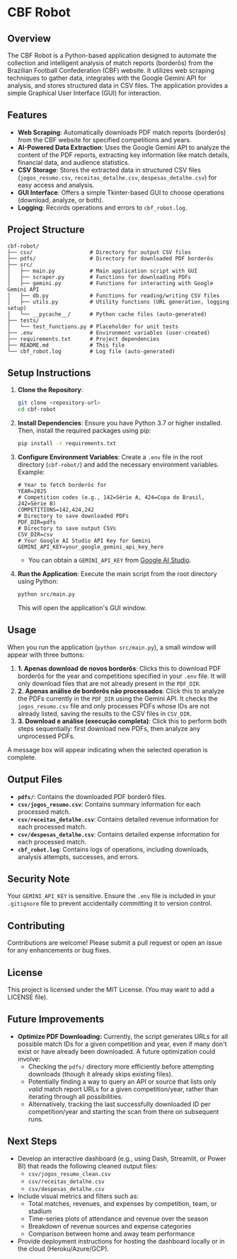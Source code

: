 # CBF Robot

## Overview
The CBF Robot is a Python-based application designed to automate the collection and intelligent analysis of match reports (borderôs) from the Brazilian Football Confederation (CBF) website. It utilizes web scraping techniques to gather data, integrates with the Google Gemini API for analysis, and stores structured data in CSV files. The application provides a simple Graphical User Interface (GUI) for interaction.

## Features
- **Web Scraping**: Automatically downloads PDF match reports (borderôs) from the CBF website for specified competitions and years.
- **AI-Powered Data Extraction**: Uses the Google Gemini API to analyze the content of the PDF reports, extracting key information like match details, financial data, and audience statistics.
- **CSV Storage**: Stores the extracted data in structured CSV files (`jogos_resumo.csv`, `receitas_detalhe.csv`, `despesas_detalhe.csv`) for easy access and analysis.
- **GUI Interface**: Offers a simple Tkinter-based GUI to choose operations (download, analyze, or both).
- **Logging**: Records operations and errors to `cbf_robot.log`.

## Project Structure
```
cbf-robot/
├── csv/                  # Directory for output CSV files
├── pdfs/                 # Directory for downloaded PDF borderôs
├── src/
│   ├── main.py           # Main application script with GUI
│   ├── scraper.py        # Functions for downloading PDFs
│   ├── gemini.py         # Functions for interacting with Google Gemini API
│   ├── db.py             # Functions for reading/writing CSV files
│   ├── utils.py          # Utility functions (URL generation, logging setup)
│   └── __pycache__/      # Python cache files (auto-generated)
├── tests/
│   └── test_functions.py # Placeholder for unit tests
├── .env                  # Environment variables (user-created)
├── requirements.txt      # Project dependencies
├── README.md             # This file
└── cbf_robot.log         # Log file (auto-generated)
```

## Setup Instructions
1.  **Clone the Repository**:
    ```bash
    git clone <repository-url>
    cd cbf-robot
    ```

2.  **Install Dependencies**:
    Ensure you have Python 3.7 or higher installed. Then, install the required packages using pip:
    ```bash
    pip install -r requirements.txt
    ```

3.  **Configure Environment Variables**:
    Create a `.env` file in the root directory (`cbf-robot/`) and add the necessary environment variables. Example:
    ```env
    # Year to fetch borderôs for
    YEAR=2025
    # Competition codes (e.g., 142=Série A, 424=Copa do Brasil, 242=Série B)
    COMPETITIONS=142,424,242
    # Directory to save downloaded PDFs
    PDF_DIR=pdfs
    # Directory to save output CSVs
    CSV_DIR=csv
    # Your Google AI Studio API Key for Gemini
    GEMINI_API_KEY=your_google_gemini_api_key_here
    ```
    *   You can obtain a `GEMINI_API_KEY` from [Google AI Studio](https://aistudio.google.com/).

4.  **Run the Application**:
    Execute the main script from the root directory using Python:
    ```bash
    python src/main.py
    ```
    This will open the application's GUI window.

## Usage

When you run the application (`python src/main.py`), a small window will appear with three buttons:

1.  **1. Apenas download de novos borderôs**: Clicks this to download PDF borderôs for the year and competitions specified in your `.env` file. It will only download files that are not already present in the `PDF_DIR`.
2.  **2. Apenas análise de borderôs não processados**: Click this to analyze the PDFs currently in the `PDF_DIR` using the Gemini API. It checks the `jogos_resumo.csv` file and only processes PDFs whose IDs are not already listed, saving the results to the CSV files in `CSV_DIR`.
3.  **3. Download e análise (execução completa)**: Click this to perform both steps sequentially: first download new PDFs, then analyze any unprocessed PDFs.

A message box will appear indicating when the selected operation is complete.

## Output Files

-   **`pdfs/`**: Contains the downloaded PDF borderô files.
-   **`csv/jogos_resumo.csv`**: Contains summary information for each processed match.
-   **`csv/receitas_detalhe.csv`**: Contains detailed revenue information for each processed match.
-   **`csv/despesas_detalhe.csv`**: Contains detailed expense information for each processed match.
-   **`cbf_robot.log`**: Contains logs of operations, including downloads, analysis attempts, successes, and errors.

## Security Note
Your `GEMINI_API_KEY` is sensitive. Ensure the `.env` file is included in your `.gitignore` file to prevent accidentally committing it to version control.

## Contributing
Contributions are welcome! Please submit a pull request or open an issue for any enhancements or bug fixes.

## License
This project is licensed under the MIT License. (You may want to add a LICENSE file).

## Future Improvements

*   **Optimize PDF Downloading:** Currently, the script generates URLs for all possible match IDs for a given competition and year, even if many don't exist or have already been downloaded. A future optimization could involve:
    *   Checking the `pdfs/` directory more efficiently before attempting downloads (though it already skips existing files).
    *   Potentially finding a way to query an API or source that lists only *valid* match report URLs for a given competition/year, rather than iterating through all possibilities.
    *   Alternatively, tracking the last successfully downloaded ID per competition/year and starting the scan from there on subsequent runs.

## Next Steps
- Develop an interactive dashboard (e.g., using Dash, Streamlit, or Power BI) that reads the following cleaned output files:
  - `csv/jogos_resumo_clean.csv`
  - `csv/receitas_detalhe.csv`
  - `csv/despesas_detalhe.csv`
- Include visual metrics and filters such as:
  - Total matches, revenues, and expenses by competition, team, or stadium
  - Time-series plots of attendance and revenue over the season
  - Breakdown of revenue sources and expense categories
  - Comparison between home and away team performance
- Provide deployment instructions for hosting the dashboard locally or in the cloud (Heroku/Azure/GCP).